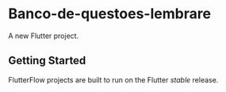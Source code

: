 # Banco-de-questoes-lembrare

A new Flutter project.

## Getting Started

FlutterFlow projects are built to run on the Flutter _stable_ release.
